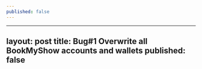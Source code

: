 ```yaml
---
published: false
---
```


---
layout: post
title: Bug#1 Overwrite all BookMyShow accounts and wallets
published: false
---

